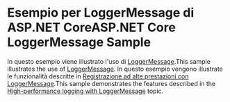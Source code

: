 # <a name="aspnet-core-loggermessage-sample"></a><span data-ttu-id="0a4ac-101">Esempio per LoggerMessage di ASP.NET Core</span><span class="sxs-lookup"><span data-stu-id="0a4ac-101">ASP.NET Core LoggerMessage Sample</span></span>

<span data-ttu-id="0a4ac-102">In questo esempio viene illustrato l'uso di [LoggerMessage](https://docs.microsoft.com/dotnet/api/microsoft.extensions.logging.loggermessage).</span><span class="sxs-lookup"><span data-stu-id="0a4ac-102">This sample illustrates the use of [LoggerMessage](https://docs.microsoft.com/dotnet/api/microsoft.extensions.logging.loggermessage).</span></span> <span data-ttu-id="0a4ac-103">In questo esempio vengono illustrate le funzionalità descritte in [Registrazione ad alte prestazioni con LoggerMessage](https://docs.microsoft.com/aspnet/core/fundamentals/logging/loggermessage).</span><span class="sxs-lookup"><span data-stu-id="0a4ac-103">This sample demonstrates the features described in the [High-performance logging with LoggerMessage](https://docs.microsoft.com/aspnet/core/fundamentals/logging/loggermessage) topic.</span></span>
